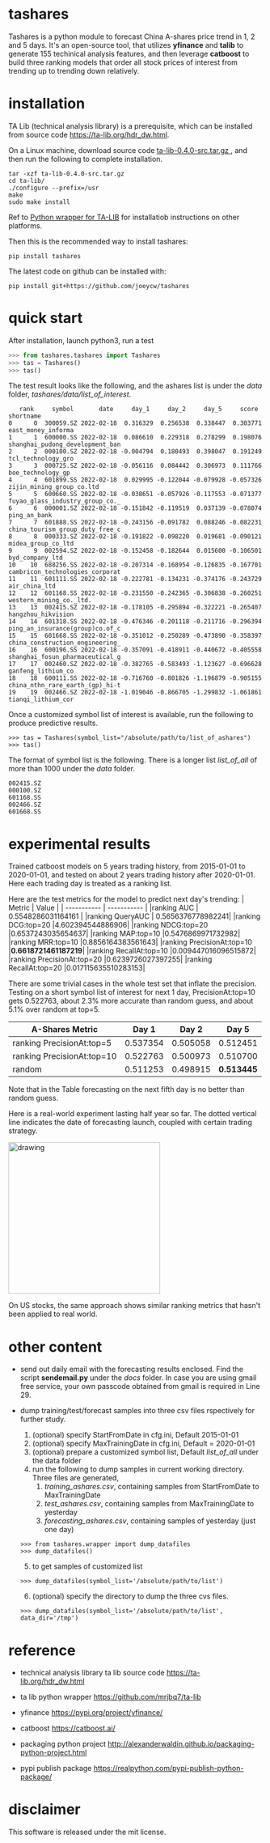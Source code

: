 # tashares

Tashares is a python module to forecast China A-shares price trend in 1, 2 and 5 days.
It's an open-source tool, that utilizes **yfinance** and **talib** to generate 155 techinical analysis features, and then leverage **catboost** to build three ranking models that order all stock prices of interest from trending up to trending down relatively.

# installation

TA Lib (technical analysis library) is a prerequisite, which can be installed from source code <https://ta-lib.org/hdr_dw.html>.

On a Linux machine, download source code <a href="http://prdownloads.sourceforge.net/ta-lib/ta-lib-0.4.0-src.tar.gz"> ta-lib-0.4.0-src.tar.gz </a>, and then run the following to complete installation.

```
tar -xzf ta-lib-0.4.0-src.tar.gz
cd ta-lib/
./configure --prefix=/usr
make
sudo make install
```

Ref to <a href="https://pypi.org/project/TA-Lib/">Python wrapper for TA-LIB</a> for installatiob instructions on other platforms.

Then this is the recommended way to install tashares:

```
pip install tashares
```

The latest code on github can be installed with:

```
pip install git+https://github.com/joeycw/tashares
```

# quick start

After installation, launch python3, run a test

```python
>>> from tashares.tashares import Tashares
>>> tas = Tashares()
>>> tas()
```

The test result looks like the following, and the ashares list is under the *data* folder, *tashares/data/list_of_interest*.

```
   rank     symbol       date     day_1     day_2     day_5     score                        shortname
0      0  300059.SZ 2022-02-18  0.316329  0.256538  0.338447  0.303771               east_money_informa
1      1  600000.SS 2022-02-18  0.086610  0.229318  0.278299  0.198076  shanghai_pudong_development_ban
2      2  000100.SZ 2022-02-18 -0.004794  0.180493  0.398047  0.191249               tcl_technology_gro
3      3  000725.SZ 2022-02-18 -0.056116  0.084442  0.306973  0.111766                boe_technology_gp
4      4  601899.SS 2022-02-18  0.029995 -0.122044 -0.079928 -0.057326        zijin_mining_group_co.ltd
5      5  600660.SS 2022-02-18 -0.038651 -0.057926 -0.117553 -0.071377  fuyao_glass_industry_group_co._
6      6  000001.SZ 2022-02-18 -0.151842 -0.119519  0.037139 -0.078074                     ping_an_bank
7      7  601888.SS 2022-02-18 -0.243156 -0.091782  0.088246 -0.082231  china_tourism_group_duty_free_c
8      8  000333.SZ 2022-02-18 -0.191822 -0.098220  0.019681 -0.090121               midea_group_co_ltd
9      9  002594.SZ 2022-02-18 -0.152458 -0.182644  0.015600 -0.106501                  byd_company_ltd
10    10  688256.SS 2022-02-18 -0.207314 -0.168954 -0.126835 -0.167701  cambricon_technologies_corporat
11    11  601111.SS 2022-02-18 -0.222781 -0.134231 -0.374176 -0.243729                    air_china_ltd
12    12  601168.SS 2022-02-18 -0.231550 -0.242365 -0.306838 -0.260251          western_mining_co._ltd.
13    13  002415.SZ 2022-02-18 -0.178105 -0.295894 -0.322221 -0.265407               hangzhou_hikvision
14    14  601318.SS 2022-02-18 -0.476346 -0.201118 -0.211716 -0.296394  ping_an_insurance(group)co.of_c
15    15  601668.SS 2022-02-18 -0.351012 -0.250289 -0.473890 -0.358397  china_construction_engineering_
16    16  600196.SS 2022-02-18 -0.357091 -0.418911 -0.440672 -0.405558  shanghai_fosun_pharmaceutical_g
17    17  002460.SZ 2022-02-18 -0.382765 -0.583493 -1.123627 -0.696628               ganfeng_lithium_co
18    18  600111.SS 2022-02-18 -0.716760 -0.801826 -1.196879 -0.905155  china_nthn_rare_earth_(gp)_hi-t
19    19  002466.SZ 2022-02-18 -1.019046 -0.866705 -1.299832 -1.061861               tianqi_lithium_cor
```

Once a customized symbol list of interest is available, run the following to produce predictive results.

```
>>> tas = Tashares(symbol_list="/absolute/path/to/list_of_ashares")
>>> tas()
```

The format of symbol list is the following. There is a longer list *list_of_all* of more than 1000 under the *data* folder.

```
002415.SZ
000100.SZ
601168.SS
002466.SZ
601668.SS
```

# experimental results

Trained catboost models on 5 years trading history, from 2015-01-01 to 2020-01-01, and tested on about 2 years trading history after 2020-01-01. Here each trading day is treated as a ranking list.

Here are the test metrics for the model to predict next day's trending:
| Metric | Value |
| ----------- | ----------- |
|ranking AUC | 0.5548286031164161 |
|ranking QueryAUC | 0.5656376778982241|
|ranking DCG:top=20 |4.602394544886906|
|ranking NDCG:top=20 |0.6537243035654637|
|ranking MAP:top=10 |0.5476869971732982|
|ranking MRR:top=10 |0.8856164383561643|
|ranking PrecisionAt:top=10 |**0.6618721461187219**|
|ranking RecallAt:top=10 |0.009447016096515872|
|ranking PrecisionAt:top=20 |0.6239726027397255|
|ranking RecallAt:top=20 |0.017115635510283153|

There are some trivial cases in the whole test set that inflate the precision. Testing on a short symbol list of interest for next 1 day, PrecisionAt:top=10 gets 0.522763, about 2.3% more accurate than random guess, and about 5.1% over random at top=5.

| A-Shares Metric | Day 1 | Day 2 | Day 5 |
| ----------- | ----------- | ----------- | ----------- |
|ranking PrecisionAt:top=5 | 0.537354 | 0.505058| 0.512451 |
|ranking PrecisionAt:top=10 | 0.522763 | 0.500973 | 0.510700 |
|random | 0.511253 | 0.498915 | **0.513445** |

Note that in the Table forecasting on the next fifth day is no better than random guess.  

Here is a real-world experiment lasting half year so far. The dotted vertical line indicates the date of forecasting launch, coupled with certain trading strategy.

<img src="./tashares/docs/snapshot.png" alt="drawing" width="300"/>

On US stocks, the same approach shows similar ranking metrics that hasn't been applied to real world.

<!--- 
| US Stocks Metric | Day 1 | Day 2 | Day 5 |
| ----------- | ----------- | ----------- | ----------- |
|ranking PrecisionAt:top=5 | 0.563060 | 0.573134 | 0.598881 |
|ranking PrecisionAt:top=10 | 0.558582 | 0.569776 | 0.595149 |
|random | 0.524855 | 0.537846 | 0.551322 |
-->

# other content

- send out daily email with the forecasting results enclosed. Find the script **sendemail.py** under the *docs* folder. In case you are using gmail free service, your own passcode obtained from gmail is required in Line 29.

- dump training/test/forecast samples into three csv files rspectively for further study.

   1. (optional) specify StartFromDate in cfg.ini, Default 2015-01-01
   2. (optional) specify MaxTrainingDate in cfg.ini, Default = 2020-01-01
   3. (optional) prepare a customized symbol list, Default *list_of_all* under the data folder
   4. run the following to dump samples in current working directory. Three files are generated,
      1. *training_ashares.csv*, containing samples from StartFromDate to MaxTrainingDate
      2. *test_ashares.csv*, containing samples from MaxTrainingDate to yesterday
      3. *forecasting_ashares.csv*, containing samples of yesterday (just one day)

   ```
   >>> from tashares.wrapper import dump_datafiles
   >>> dump_datafiles()
   ```

   5. to get samples of customized list

   ```
   >>> dump_datafiles(symbol_list='/absolute/path/to/list')
   ```

   6. (optional) specify the directory to dump the three cvs files.

   ```
   >>> dump_datafiles(symbol_list='/absolute/path/to/list', data_dir='/tmp')
   ```

# reference

- technical analysis library ta lib source code <https://ta-lib.org/hdr_dw.html>

- ta lib python wrapper <https://github.com/mrjbq7/ta-lib>

- yfinance <https://pypi.org/project/yfinance/>

- catboost <https://catboost.ai/>

- packaging python project <http://alexanderwaldin.github.io/packaging-python-project.html>
- pypi publish package <https://realpython.com/pypi-publish-python-package/>

# disclaimer

This software is released under the mit license.
